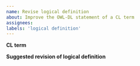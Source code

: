 ```yaml
---
name: Revise logical definition
about: Improve the OWL-DL statement of a CL term
assignees:  
labels: 'logical definition'
---
```


**CL term**


**Suggested revision of logical definition**


